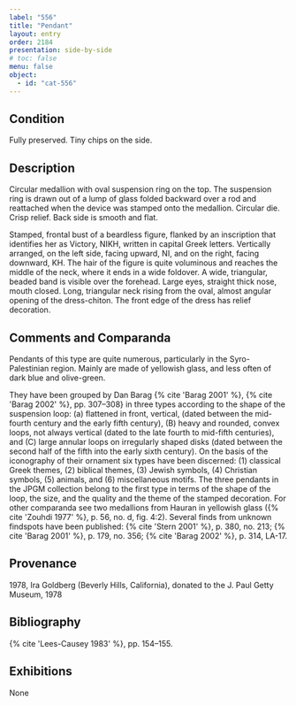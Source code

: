 ```yaml
---
label: "556"
title: "Pendant"
layout: entry
order: 2184
presentation: side-by-side
# toc: false
menu: false
object:
  - id: "cat-556"
---
```


## Condition

Fully preserved. Tiny chips on the side.

## Description

Circular medallion with oval suspension ring on the top. The suspension ring is drawn out of a lump of glass folded backward over a rod and reattached when the device was stamped onto the medallion. Circular die. Crisp relief. Back side is smooth and flat.

Stamped, frontal bust of a beardless figure, flanked by an inscription that identifies her as Victory, ΝΙΚΗ, written in capital Greek letters. Vertically arranged, on the left side, facing upward, ΝΙ, and on the right, facing downward, ΚΗ. The hair of the figure is quite voluminous and reaches the middle of the neck, where it ends in a wide foldover. A wide, triangular, beaded band is visible over the forehead. Large eyes, straight thick nose, mouth closed. Long, triangular neck rising from the oval, almost angular opening of the dress-chiton. The front edge of the dress has relief decoration.

## Comments and Comparanda

Pendants of this type are quite numerous, particularly in the Syro-Palestinian region. Mainly are made of yellowish glass, and less often of dark blue and olive-green.

They have been grouped by Dan Barag {% cite 'Barag 2001' %}, {% cite 'Barag 2002' %}, pp. 307–308} in three types according to the shape of the suspension loop: (a) flattened in front, vertical, (dated between the mid-fourth century and the early fifth century), (B) heavy and rounded, convex loops, not always vertical (dated to the late fourth to mid-fifth centuries), and (C) large annular loops on irregularly shaped disks (dated between the second half of the fifth into the early sixth century). On the basis of the iconography of their ornament six types have been discerned: (1) classical Greek themes, (2) biblical themes, (3) Jewish symbols, (4) Christian symbols, (5) animals, and (6) miscellaneous motifs. The three pendants in the JPGM collection belong to the first type in terms of the shape of the loop, the size, and the quality and the theme of the stamped decoration. For other comparanda see two medallions from Hauran in yellowish glass ({% cite 'Zouhdi 1977' %}, p. 56, no. d, fig. 4:2). Several finds from unknown findspots have been published: {% cite 'Stern 2001' %}, p. 380, no. 213; {% cite 'Barag 2001' %}, p. 179, no. 356; {% cite 'Barag 2002' %}, p. 314, LA-17.

## Provenance

1978, Ira Goldberg (Beverly Hills, California), donated to the J. Paul Getty Museum, 1978

## Bibliography

{% cite 'Lees-Causey 1983' %}, pp. 154–155.

## Exhibitions

None